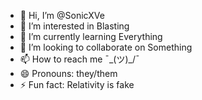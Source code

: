 - 👋 Hi, I’m @SonicXVe
- 👀 I’m interested in Blasting
- 🌱 I’m currently learning Everything
- 💞️ I’m looking to collaborate on Something
- 📫 How to reach me ¯\_(ツ)_/¯
- 😄 Pronouns: they/them
- ⚡ Fun fact: Relativity is fake

<!---
SonicXVe/SonicXVe is a ✨ special ✨ repository because its `README.md` (this file) appears on your GitHub profile.
You can click the Preview link to take a look at your changes.
--->
